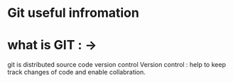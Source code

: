 # Git useful infromation
# what is GIT  : ->
git is distributed source code version control 
Version control : help to keep track changes of code and enable collabration.


